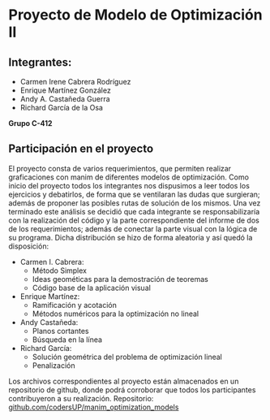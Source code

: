 # Proyecto de Modelo de Optimización II

## Integrantes:

- Carmen Irene Cabrera Rodríguez
- Enrique Martínez González
- Andy A. Castañeda Guerra
- Richard García de la Osa

**Grupo C-412**

## Participación en el proyecto

El proyecto consta de varios requerimientos, que permiten realizar graficaciones con manim de diferentes modelos de optimización. Como inicio del proyecto todos los
integrantes nos dispusimos a leer todos los ejercicios y debatirlos, de forma que se ventilaran las dudas que surgieran; además de proponer las
posibles rutas de solución de los mismos. Una vez terminado este análisis se decidió que cada integrante se responsabilizaría con la realización
del código y la parte correspondiente del informe de dos de los requerimientos; además de conectar la parte visual con la lógica de su programa. 
Dicha distribución se hizo de forma aleatoria y así quedó la disposición: 

- Carmen I. Cabrera:
  - Método Simplex
  - Ideas geométicas para la demostración de teoremas
  - Código base de la aplicación visual
- Enrique Martínez:
  - Ramificación y acotación
  - Métodos numéricos para la optimización no lineal
- Andy Castañeda:
  - Planos cortantes
  - Búsqueda en la línea
- Richard García:
  - Solución geométrica del problema de optimización lineal
  - Penalización

Los archivos correspondientes al proyecto están almacenados en un repositorio de github, donde podrá corroborar que todos los participantes contribuyeron a su realización. 
Repositorio: [github.com/codersUP/manim_optimization_models](https://github.com/codersUP/manim_optimization_models)

